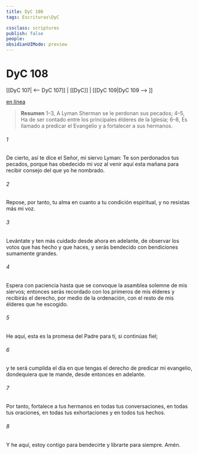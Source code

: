 ```yaml
---
title: DyC 108
tags: Escrituras\DyC

cssclass: scriptures
publish: false
people:
obsidianUIMode: preview
---
```


# DyC 108
[[DyC 107| <-- DyC 107]] | [[DyC]] | [[DyC 109|DyC 109 --> ]]

[en línea](https://churchofjesuschrist.org/study/scriptures/dc-testament/dc/108?lang=spa)

> __Resumen__
1–3, A Lyman Sherman se le perdonan sus pecados; 4–5, Ha de ser contado entre los principales élderes de la Iglesia; 6–8, Es llamado a predicar el Evangelio y a fortalecer a sus hermanos.

###### 1 
De cierto, así te dice el Señor, mi siervo Lyman: Te son perdonados tus pecados, porque has obedecido mi voz al venir aquí esta mañana para recibir consejo del que yo he nombrado.

###### 2 
Repose, por tanto, tu alma en cuanto a tu condición espiritual, y no resistas más mi voz.

###### 3 
Levántate y ten más cuidado desde ahora en adelante, de observar los votos que has hecho y que haces, y serás bendecido con bendiciones sumamente grandes.

###### 4 
Espera con paciencia hasta que se convoque la asamblea solemne de mis siervos; entonces serás recordado con los primeros de mis élderes y recibirás el derecho, por medio de la ordenación, con el resto de mis élderes que he escogido.

###### 5 
He aquí, esta es la promesa del Padre para ti, si continúas fiel;

###### 6 
y te será cumplida el día en que tengas el derecho de predicar mi evangelio, dondequiera que te mande, desde entonces en adelante.

###### 7 
Por tanto, fortalece a tus hermanos en todas tus conversaciones, en todas tus oraciones, en todas tus exhortaciones y en todos tus hechos.

###### 8 
Y he aquí, estoy contigo para bendecirte y librarte para siempre. Amén.

